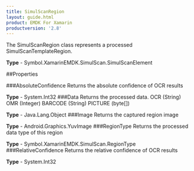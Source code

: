 ```yaml
---
title: SimulScanRegion
layout: guide.html
product: EMDK For Xamarin 
productversion: '2.8' 
---
```

The SimulScanRegion class represents a processed SimulScanTemplateRegion.

**Type** - Symbol.XamarinEMDK.SimulScan.SimulScanElement

##Properties

###AbsoluteConfidence
Returns the absolute confidence of OCR results

**Type** - System.Int32
###Data
Returns the processed data. 
        OCR (String)
        OMR (Integer)
        BARCODE (String)
        PICTURE (byte[])

**Type** - Java.Lang.Object
###Image
Returns the captured region image

**Type** - Android.Graphics.YuvImage
###RegionType
Returns the processed data type of this region

**Type** - Symbol.XamarinEMDK.SimulScan.RegionType
###RelativeConfidence
Returns the relative confidence of OCR results

**Type** - System.Int32
